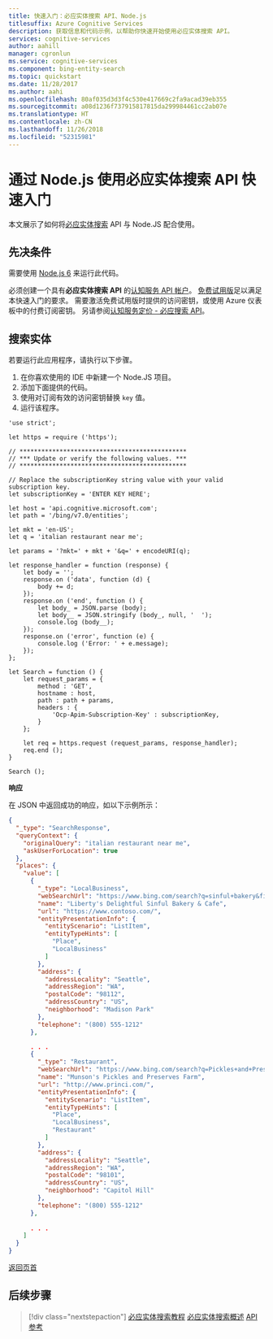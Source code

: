 ```yaml
---
title: 快速入门：必应实体搜索 API、Node.js
titlesuffix: Azure Cognitive Services
description: 获取信息和代码示例，以帮助你快速开始使用必应实体搜索 API。
services: cognitive-services
author: aahill
manager: cgronlun
ms.service: cognitive-services
ms.component: bing-entity-search
ms.topic: quickstart
ms.date: 11/28/2017
ms.author: aahi
ms.openlocfilehash: 80af035d3d3f4c530e417669c2fa9acad39eb355
ms.sourcegitcommit: a08d1236f737915817815da299984461cc2ab07e
ms.translationtype: HT
ms.contentlocale: zh-CN
ms.lasthandoff: 11/26/2018
ms.locfileid: "52315981"
---
```

# <a name="quickstart-for-bing-entity-search-api-with-nodejs"></a>通过 Node.js 使用必应实体搜索 API 快速入门

本文展示了如何将[必应实体搜索](https://docs.microsoft.com/azure/cognitive-services/bing-entities-search/search-the-web) API 与 Node.JS 配合使用。

## <a name="prerequisites"></a>先决条件

需要使用 [Node.js 6](https://nodejs.org/en/download/) 来运行此代码。

必须创建一个具有**必应实体搜索 API** 的[认知服务 API 帐户](https://docs.microsoft.com/azure/cognitive-services/cognitive-services-apis-create-account)。 [免费试用版](https://azure.microsoft.com/try/cognitive-services/?api=bing-entity-search-api)足以满足本快速入门的要求。 需要激活免费试用版时提供的访问密钥，或使用 Azure 仪表板中的付费订阅密钥。  另请参阅[认知服务定价 - 必应搜索 API](https://azure.microsoft.com/pricing/details/cognitive-services/search-api/)。

## <a name="search-entities"></a>搜索实体

若要运行此应用程序，请执行以下步骤。

1. 在你喜欢使用的 IDE 中新建一个 Node.JS 项目。
2. 添加下面提供的代码。
3. 使用对订阅有效的访问密钥替换 `key` 值。
4. 运行该程序。

```nodejs
'use strict';

let https = require ('https');

// **********************************************
// *** Update or verify the following values. ***
// **********************************************

// Replace the subscriptionKey string value with your valid subscription key.
let subscriptionKey = 'ENTER KEY HERE';

let host = 'api.cognitive.microsoft.com';
let path = '/bing/v7.0/entities';

let mkt = 'en-US';
let q = 'italian restaurant near me';

let params = '?mkt=' + mkt + '&q=' + encodeURI(q);

let response_handler = function (response) {
    let body = '';
    response.on ('data', function (d) {
        body += d;
    });
    response.on ('end', function () {
        let body_ = JSON.parse (body);
        let body__ = JSON.stringify (body_, null, '  ');
        console.log (body__);
    });
    response.on ('error', function (e) {
        console.log ('Error: ' + e.message);
    });
};

let Search = function () {
    let request_params = {
        method : 'GET',
        hostname : host,
        path : path + params,
        headers : {
            'Ocp-Apim-Subscription-Key' : subscriptionKey,
        }
    };

    let req = https.request (request_params, response_handler);
    req.end ();
}

Search ();
```

**响应**

在 JSON 中返回成功的响应，如以下示例所示： 

```json
{
  "_type": "SearchResponse",
  "queryContext": {
    "originalQuery": "italian restaurant near me",
    "askUserForLocation": true
  },
  "places": {
    "value": [
      {
        "_type": "LocalBusiness",
        "webSearchUrl": "https://www.bing.com/search?q=sinful+bakery&filters=local...",
        "name": "Liberty's Delightful Sinful Bakery & Cafe",
        "url": "https://www.contoso.com/",
        "entityPresentationInfo": {
          "entityScenario": "ListItem",
          "entityTypeHints": [
            "Place",
            "LocalBusiness"
          ]
        },
        "address": {
          "addressLocality": "Seattle",
          "addressRegion": "WA",
          "postalCode": "98112",
          "addressCountry": "US",
          "neighborhood": "Madison Park"
        },
        "telephone": "(800) 555-1212"
      },

      . . .
      {
        "_type": "Restaurant",
        "webSearchUrl": "https://www.bing.com/search?q=Pickles+and+Preserves...",
        "name": "Munson's Pickles and Preserves Farm",
        "url": "http://www.princi.com/",
        "entityPresentationInfo": {
          "entityScenario": "ListItem",
          "entityTypeHints": [
            "Place",
            "LocalBusiness",
            "Restaurant"
          ]
        },
        "address": {
          "addressLocality": "Seattle",
          "addressRegion": "WA",
          "postalCode": "98101",
          "addressCountry": "US",
          "neighborhood": "Capitol Hill"
        },
        "telephone": "(800) 555-1212"
      },
      
      . . .
    ]
  }
}
```

[返回页首](#HOLTop)

## <a name="next-steps"></a>后续步骤

> [!div class="nextstepaction"]
> [必应实体搜索教程](../tutorial-bing-entities-search-single-page-app.md)
> [必应实体搜索概述](../search-the-web.md )
> [API 参考](https://docs.microsoft.com/rest/api/cognitiveservices/bing-entities-api-v7-reference)
